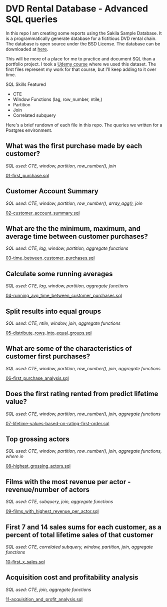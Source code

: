# DVD Rental Database - Advanced SQL queries
In this repo I am creating some reports using the Sakila Sample Database. It is a programmatically generate database for a fictitious DVD rental chain. The database is open source under the BSD License. The database can be downloaded at [here](https://www.postgresqltutorial.com/postgresql-sample-database/).

This will be more of a place for me to practice and document SQL than a portfolio project. I took a [Udemy course](https://www.udemy.com/course/advanced-applied-sql-for-business-intelligence-and-analytics/) where we used this dataset. The first files represent my work for that course, but I'll keep adding to it over time.

SQL Skills Featured
- CTE
- Window Functions (lag, row_number, ntile,)
- Partition
- Join
- Correlated subquery

Here's a brief rundown of each file in this repo. The queries we written for a Postgres environment.

## What was the first purchase made by each customer?

*SQL used: CTE, window, partition, row_number(), join*

[01-first_purchase.sql](01-first_purchase.sql)

## Customer Account Summary

*SQL used: CTE, window, partition, row_number(), array_agg(), join*

[02-customer_account_summary.sql](02-customer_account_summary.sql)

## What are the the minimum, maximum, and average time between customer purchases?

*SQL used: CTE, lag, window, partition, aggregate functions*

[03-time_between_customer_purchases.sql](03-time_between_customer_purchases.sql)

## Calculate some running averages

*SQL used: CTE, lag, window, partition, aggregate functions*

[04-running_avg_time_between_customer_purchases.sql](04-running_avg_time_between_customer_purchases.sql)

## Split results into equal groups

*SQL used: CTE, ntile, window, join, aggregate functions*

[05-distribute_rows_into_equal_groups.sql](05-distribute_rows_into_equal_groups.sql)

## What are some of the characteristics of customer first purchases?

*SQL used: CTE, window, partition, row_number(), join, aggregate functions*

[06-first_purchase_analysis.sql](06-first_purchase_analysis.sql)

## Does the first rating rented from predict lifetime value?

*SQL used: CTE, window, partition, row_number(), join, aggregate functions*

[07-lifetime-values-based-on-rating-first-order.sql](07-lifetime-values-based-on-rating-first-order.sql)

## Top grossing actors

*SQL used: CTE, window, partition, row_number(), join, aggregate functions, where in*

[08-highest_grossing_actors.sql](08-highest_grossing_actors.sql)

## Films with the most revenue per actor - revenue/number of actors

*SQL used: CTE, subquery, join, aggregate functions*

[09-films_with_highest_revenue_per_actor.sql](09-films_with_highest_revenue_per_actor.sql)

## First 7 and 14 sales sums for each customer, as a percent of total lifetime sales of that customer

*SQL used: CTE, correlated subquery, window, partition, join, aggregate functions*

[10-first_x_sales.sql](10-first_x_sales.sql)

## Acquisition cost and profitability analysis

*SQL used: CTE, join, aggregate functions*

[11-acquisition_and_profit_analysis.sql](11-acquisition_and_profit_analysis.sql)
